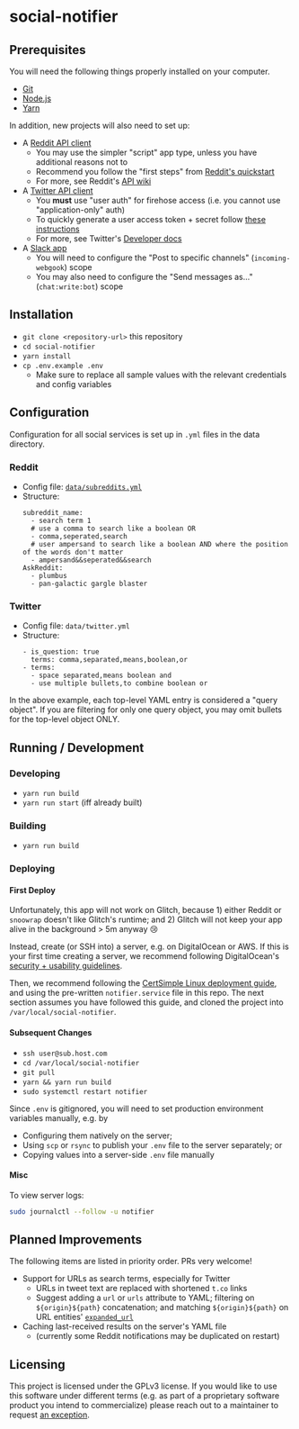 # social-notifier
## Prerequisites

You will need the following things properly installed on your computer.

* [Git](https://git-scm.com/)
* [Node.js](https://nodejs.org/)
* [Yarn](https://yarnpkg.com/)

In addition, new projects will also need to set up:

* A [Reddit API client](https://www.reddit.com/prefs/apps)
    * You may use the simpler "script" app type, unless you have additional reasons not to
    * Recommend you follow the "first steps" from [Reddit's quickstart](https://github.com/reddit-archive/reddit/wiki/OAuth2-Quick-Start-Example#first-steps)
    * For more, see Reddit's [API wiki](https://github.com/reddit-archive/reddit/wiki/API)
* A [Twitter API client](https://developer.twitter.com/en/apps)
    * You **must** use "user auth" for firehose access (i.e. you cannot use "application-only" auth)
    * To quickly generate a user access token + secret follow [these instructions](https://developer.twitter.com/en/docs/basics/authentication/guides/access-tokens)
    * For more, see Twitter's [Developer docs](https://developer.twitter.com/en/docs)
* A [Slack app](https://api.slack.com/apps)
    * You will need to configure the "Post to specific channels" (`incoming-webgook`) scope
    * You may also need to configure the "Send messages as..." (`chat:write:bot`) scope

## Installation

* `git clone <repository-url>` this repository
* `cd social-notifier`
* `yarn install`
* `cp .env.example .env`
    * Make sure to replace all sample values with the relevant credentials and config variables

## Configuration
Configuration for all social services is set up in `.yml` files in the data directory.

### Reddit
* Config file: [`data/subreddits.yml`](https://github.com/chefconnie/social-notifier/blob/master/data/subreddits.yml)
* Structure:
    ```
    subreddit_name:
      - search term 1
      # use a comma to search like a boolean OR
      - comma,seperated,search
      # user ampersand to search like a boolean AND where the position of the words don't matter
      - ampersand&&seperated&&search
    AskReddit:
      - plumbus
      - pan-galactic gargle blaster
    ```

### Twitter
* Config file: `data/twitter.yml`
* Structure:
    ```
    - is_question: true
      terms: comma,separated,means,boolean,or
    - terms:
      - space separated,means boolean and
      - use multiple bullets,to combine boolean or
    ```

In the above example, each top-level YAML entry is considered a "query object". If you are filtering for only one query object, you may omit bullets for the top-level object ONLY.

## Running / Development
### Developing
* `yarn run build`
* `yarn run start` (iff already built)

### Building
* `yarn run build`

### Deploying
#### First Deploy
Unfortunately, this app will not work on Glitch, because 1) either Reddit or `snoowrap` doesn't like Glitch's runtime; and 2) Glitch will not keep your app alive in the background > 5m anyway 😢

Instead, create (or SSH into) a server, e.g. on DigitalOcean or AWS. If this is your first time creating a server, we recommend following DigitalOcean's [security + usability guidelines](https://www.digitalocean.com/community/tutorials/initial-server-setup-with-ubuntu-18-04).

Then, we recommend following the [CertSimple Linux deployment guide](https://certsimple.com/blog/deploy-node-on-linux), and using the pre-written `notifier.service` file in this repo. The next section assumes you have followed this guide, and cloned the project into `/var/local/social-notifier`.

#### Subsequent Changes
* `ssh user@sub.host.com`
* `cd /var/local/social-notifier`
* `git pull`
* `yarn && yarn run build`
* `sudo systemctl restart notifier`

Since `.env` is gitignored, you will need to set production environment variables manually, e.g. by
* Configuring them natively on the server;
* Using `scp` or `rsync` to publish your `.env` file to the server separately; or
* Copying values into a server-side `.env` file manually

#### Misc
To view server logs:
```bash
sudo journalctl --follow -u notifier
```

## Planned Improvements
The following items are listed in priority order. PRs very welcome!

* Support for URLs as search terms, especially for Twitter
    * URLs in tweet text are replaced with shortened `t.co` links
    * Suggest adding a `url` or `urls` attribute to YAML; filtering on `${origin}${path}` concatenation; and matching `${origin}${path}` on URL entities' [`expanded_url`](https://developer.twitter.com/en/docs/tweets/data-dictionary/overview/entities-object#urls)
* Caching last-received results on the server's YAML file
    * (currently some Reddit notifications may be duplicated on restart)

## Licensing
This project is licensed under the GPLv3 license. If you would like to use this software under different terms (e.g. as part of a proprietary software product you intend to commercialize) please reach out to a maintainer to request [an exception](https://www.gnu.org/philosophy/selling-exceptions.en.html).
